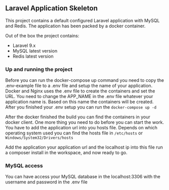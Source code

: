 ## Laravel Application Skeleton 

This project contains a default configured Laravel application with MySQL and Redis.
The application has been packed by a docker container.

Out of the box the project contains: <br>
* Laravel 9.x
* MySQL latest version
* Redis latest version

### Up and running the project

Before you can run the docker-compose up command you need to copy the .env-example file
to a .env file and setup the name of your application. <br>
Docker and Nginx uses the .env file to create the containers and set the URL.
You need to change the APP_NAME in the .env file whatever your application name is.
Based on this name the containers will be created.<br>
After you finished your .env setup you can run the `docker-compose up -d`

After the docker finished the build you can find the containers in your docker
client. One more thing you need to do before you can start the work. You have to add
the application url into you hosts file. Depends on which operating system used you
can find the hosts file in `/etc/hosts` or `Windows/System32/Drivers/hosts`

Add the application your application url and the localhost ip into this file run a
composer install in the workspace, and now ready to go.

### MySQL access

You can have access your MySQL database in the localhost:3306 with the username and password
in the .env file
